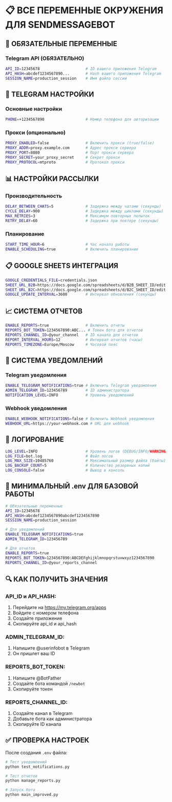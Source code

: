 # 📋 ВСЕ ПЕРЕМЕННЫЕ ОКРУЖЕНИЯ ДЛЯ SENDMESSAGEBOT

## 🔧 **ОБЯЗАТЕЛЬНЫЕ ПЕРЕМЕННЫЕ**

### **Telegram API (ОБЯЗАТЕЛЬНО)**
```bash
API_ID=12345678                    # ID вашего приложения Telegram
API_HASH=abcdef1234567890...       # Hash вашего приложения Telegram
SESSION_NAME=production_session    # Имя файла сессии
```

## 📱 **TELEGRAM НАСТРОЙКИ**

### **Основные настройки**
```bash
PHONE=+1234567890                  # Номер телефона для авторизации
```

### **Прокси (опционально)**
```bash
PROXY_ENABLED=false                # Включить прокси (true/false)
PROXY_ADDR=proxy.example.com       # Адрес прокси сервера
PROXY_PORT=8080                    # Порт прокси сервера
PROXY_SECRET=your_proxy_secret     # Секрет прокси
PROXY_PROTOCOL=mtproto             # Протокол прокси
```

## 📊 **НАСТРОЙКИ РАССЫЛКИ**

### **Производительность**
```bash
DELAY_BETWEEN_CHATS=5              # Задержка между чатами (секунды)
CYCLE_DELAY=900                    # Задержка между циклами (секунды)
MAX_RETRIES=3                      # Максимум повторных попыток
RETRY_DELAY=60                     # Задержка при повторе (секунды)
```

### **Планирование**
```bash
START_TIME_HOUR=6                  # Час начала работы
ENABLE_SCHEDULING=true             # Включить планирование
```

## 📋 **GOOGLE SHEETS ИНТЕГРАЦИЯ**

```bash
GOOGLE_CREDENTIALS_FILE=credentials.json
SHEET_URL_B2B=https://docs.google.com/spreadsheets/d/B2B_SHEET_ID/edit
SHEET_URL_B2C=https://docs.google.com/spreadsheets/d/B2C_SHEET_ID/edit
GOOGLE_UPDATE_INTERVAL=3600        # Интервал обновления (секунды)
```

## 📈 **СИСТЕМА ОТЧЕТОВ**

```bash
ENABLE_REPORTS=true                # Включить отчеты
REPORTS_BOT_TOKEN=1234567890:ABC... # Токен бота для отчетов
REPORTS_CHANNEL_ID=@your_channel   # ID канала для отчетов
REPORT_INTERVAL_HOURS=12           # Интервал отчетов (часы)
REPORTS_TIMEZONE=Europe/Moscow     # Часовой пояс
```

## 🔔 **СИСТЕМА УВЕДОМЛЕНИЙ**

### **Telegram уведомления**
```bash
ENABLE_TELEGRAM_NOTIFICATIONS=true # Включить Telegram уведомления
ADMIN_TELEGRAM_ID=123456789        # ID администратора
NOTIFICATION_LEVEL=INFO            # Уровень уведомлений
```

### **Webhook уведомления**
```bash
ENABLE_WEBHOOK_NOTIFICATIONS=false # Включить Webhook уведомления
WEBHOOK_URL=https://your-webhook.com # URL для webhook
```

## 📝 **ЛОГИРОВАНИЕ**

```bash
LOG_LEVEL=INFO                     # Уровень логов (DEBUG/INFO/WARNING/ERROR/CRITICAL)
LOG_FILE=bot.log                   # Файл логов
LOG_MAX_SIZE=10485760              # Максимальный размер файла (байты)
LOG_BACKUP_COUNT=5                 # Количество резервных копий
LOG_CONSOLE=false                  # Вывод в консоль
```

## 🚀 **МИНИМАЛЬНЫЙ .env ДЛЯ БАЗОВОЙ РАБОТЫ**

```bash
# Обязательные переменные
API_ID=12345678
API_HASH=abcdef1234567890abcdef1234567890
SESSION_NAME=production_session

# Для уведомлений
ENABLE_TELEGRAM_NOTIFICATIONS=true
ADMIN_TELEGRAM_ID=123456789

# Для отчетов
ENABLE_REPORTS=true
REPORTS_BOT_TOKEN=1234567890:ABCDEFghijklmnopqrstuvwxyz1234567890
REPORTS_CHANNEL_ID=@your_reports_channel
```

## 🔍 **КАК ПОЛУЧИТЬ ЗНАЧЕНИЯ**

### **API_ID и API_HASH:**
1. Перейдите на https://my.telegram.org/apps
2. Войдите с номером телефона
3. Создайте приложение
4. Скопируйте api_id и api_hash

### **ADMIN_TELEGRAM_ID:**
1. Напишите @userinfobot в Telegram
2. Он пришлет ваш ID

### **REPORTS_BOT_TOKEN:**
1. Напишите @BotFather
2. Создайте бота командой `/newbot`
3. Скопируйте токен

### **REPORTS_CHANNEL_ID:**
1. Создайте канал в Telegram
2. Добавьте бота как администратора
3. Скопируйте ID канала

## ✅ **ПРОВЕРКА НАСТРОЕК**

После создания `.env` файла:
```bash
# Тест уведомлений
python test_notifications.py

# Тест отчетов  
python manage_reports.py

# Запуск бота
python main_improved.py
```
